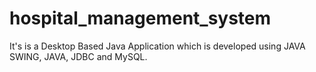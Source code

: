 # hospital_management_system
It's is a Desktop Based Java Application which is developed using JAVA SWING, JAVA, JDBC and MySQL.
